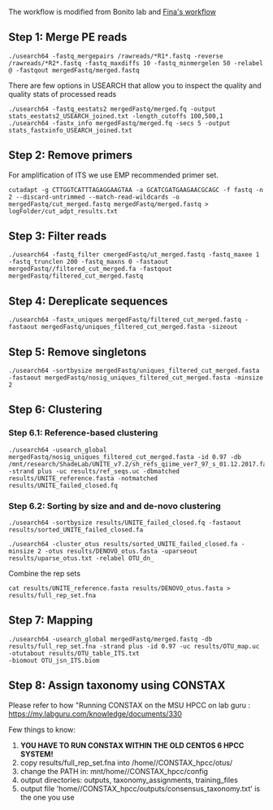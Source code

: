 The workflow is modified from Bonito lab and [Fina's workflow](https://github.com/ShadeLab/PAPER_Bintarti_2019_Apple/blob/master/ITSgene_SeqWorkflow.md)


## Step 1: Merge PE reads
```
./usearch64 -fastq_mergepairs /rawreads/*R1*.fastq -reverse /rawreads/*R2*.fastq -fastq_maxdiffs 10 -fastq_minmergelen 50 -relabel @ -fastqout mergedFastq/merged.fastq
```

There are few options in USEARCH that allow you to inspect the quality and quality stats of processed reads
```
./usearch64 -fastq_eestats2 mergedFastq/merged.fq -output stats_eestats2_USEARCH_joined.txt -length_cutoffs 100,500,1
./usearch64 -fastx_info mergedFastq/merged.fq -secs 5 -output stats_fastxinfo_USEARCH_joined.txt
```

## Step 2: Remove primers
For amplification of ITS we use EMP recommended primer set.

```
cutadapt -g CTTGGTCATTTAGAGGAAGTAA -a GCATCGATGAAGAACGCAGC -f fastq -n 2 --discard-untrimmed --match-read-wildcards -o mergedFastq/cut_merged.fastq mergedFastq/merged.fastq > logFolder/cut_adpt_results.txt
```

## Step 3: Filter reads
```
./usearch64 -fastq_filter cmergedFastq/ut_merged.fastq -fastq_maxee 1 -fastq_trunclen 200 -fastq_maxns 0 -fastaout mergedFastq//filtered_cut_merged.fa -fastqout mergedFastq/filtered_cut_merged.fastq
```

## Step 4: Dereplicate sequences
```
./usearch64 -fastx_uniques mergedFastq/filtered_cut_merged.fastq -fastaout mergedFastq/uniques_filtered_cut_merged.fasta -sizeout
```

## Step 5: Remove singletons
```
./usearch64 -sortbysize mergedFastq/uniques_filtered_cut_merged.fasta -fastaout mergedFastq/nosig_uniques_filtered_cut_merged.fasta -minsize 2
```

## Step 6: Clustering

### Step 6.1: Reference-based clustering

```
./usearch64 -usearch_global mergedFastq/nosig_uniques_filtered_cut_merged.fasta -id 0.97 -db /mnt/research/ShadeLab/UNITE_v7.2/sh_refs_qiime_ver7_97_s_01.12.2017.fasta -strand plus -uc results/ref_seqs.uc -dbmatched results/UNITE_reference.fasta -notmatched results/UNITE_failed_closed.fq
```

### Step 6.2: Sorting by size and and de-novo clustering

```
./usearch64 -sortbysize results/UNITE_failed_closed.fq -fastaout results/sorted_UNITE_failed_closed.fa

./usearch64 -cluster_otus results/sorted_UNITE_failed_closed.fa -minsize 2 -otus results/DENOVO_otus.fasta -uparseout results/uparse_otus.txt -relabel OTU_dn_
```

Combine the rep sets 

```
cat results/UNITE_reference.fasta results/DENOVO_otus.fasta > results/full_rep_set.fna
```

## Step 7: Mapping

```
./usearch64 -usearch_global mergedFastq/merged.fastq -db results/full_rep_set.fna -strand plus -id 0.97 -uc results/OTU_map.uc -otutabout results/OTU_table_ITS.txt
-biomout OTU_jsn_ITS.biom
```

##  Step 8: Assign taxonomy using CONSTAX

Please refer to how "Running CONSTAX on the MSU HPCC on lab guru : https://my.labguru.com/knowledge/documents/330

Few things to know:
1. __YOU HAVE TO RUN CONSTAX WITHIN THE OLD CENTOS 6 HPCC SYSTEM!__
2. copy results/full_rep_set.fna into /home/<user>/CONSTAX_hpcc/otus/
3. change the PATH in: mnt/home/<user>/CONSTAX_hpcc/config
4. output directories: outputs, taxonomy_assignments, training_files
5. output file 'home/<user>/CONSTAX_hpcc/outputs/consensus_taxonomy.txt' is the one you use 


